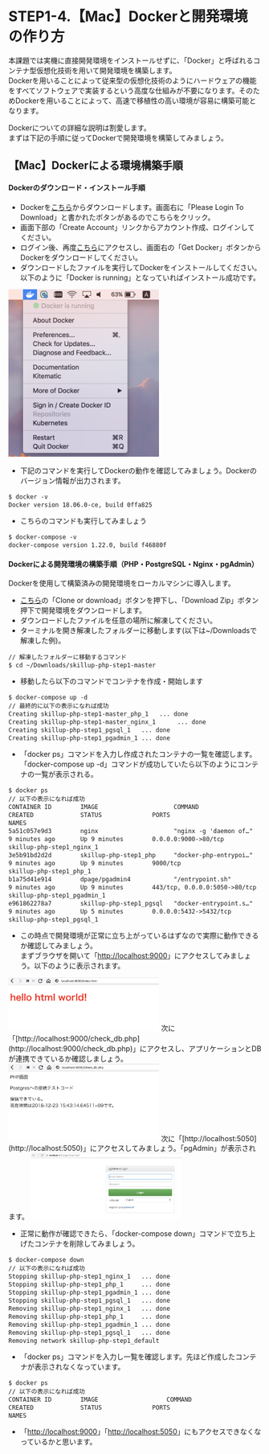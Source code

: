 # STEP1-4.【Mac】Dockerと開発環境の作り方

本課題では実機に直接開発環境をインストールせずに、「Docker」と呼ばれるコンテナ型仮想化技術を用いて開発環境を構築します。  
Dockerを用いることによって従来型の仮想化技術のようにハードウェアの機能をすべてソフトウェアで実装するという高度な仕組みが不要になります。そのためDockerを用いることによって、高速で移植性の高い環境が容易に構築可能となります。

Dockerについての詳細な説明は割愛します。  
まずは下記の手順に従ってDockerで開発環境を構築してみましょう。

## 【Mac】Dockerによる環境構築手順

#### Dockerのダウンロード・インストール手順
* Dockerを[こちら](https://store.docker.com/editions/community/docker-ce-desktop-mac)からダウンロードします。画面右に「Please Login To Download」と書かれたボタンがあるのでこちらをクリック。  
* 画面下部の「Create Account」リンクからアカウント作成、ログインしてください。  
* ログイン後、再度[こちら](https://store.docker.com/editions/community/docker-ce-desktop-mac)にアクセスし、画面右の「Get Docker」ボタンからDockerをダウンロードしてください。
* ダウンロードしたファイルを実行してDockerをインストールしてください。以下のように「Docker is running」となっていればインストール成功です。

<img src="../images/1_4_1.png" width="300">

* 下記のコマンドを実行してDockerの動作を確認してみましょう。Dockerのバージョン情報が出力されます。  
```
$ docker -v
Docker version 18.06.0-ce, build 0ffa825
```
* こちらのコマンドも実行してみましょう
```
$ docker-compose -v
docker-compose version 1.22.0, build f46880f
```

#### Dockerによる開発環境の構築手順（PHP・PostgreSQL・Nginx・pgAdmin）
Dockerを使用して構築済みの開発環境をローカルマシンに導入します。

* [こちら](https://github.com/team-lab/skillup-php-step1)の「Clone or download」ボタンを押下し、「Download Zip」ボタン押下で開発環境をダウンロードします。
* ダウンロードしたファイルを任意の場所に解凍してください。
* ターミナルを開き解凍したフォルダーに移動します(以下は~/Downloadsで解凍した例)。
```
// 解凍したフォルダーに移動するコマンド
$ cd ~/Downloads/skillup-php-step1-master
```
* 移動したら以下のコマンドでコンテナを作成・開始します
```
$ docker-compose up -d
// 最終的に以下の表示になれば成功
Creating skillup-php-step1-master_php_1   ... done
Creating skillup-php-step1-master_nginx_1      ... done
Creating skillup-php-step1_pgsql_1   ... done
Creating skillup-php-step1_pgadmin_1 ... done
```

* 「docker ps」コマンドを入力し作成されたコンテナの一覧を確認します。「docker-compose up -d」コマンドが成功していたら以下のようにコンテナの一覧が表示される。
```
$ docker ps
// 以下の表示になれば成功
CONTAINER ID        IMAGE                     COMMAND                  CREATED             STATUS              PORTS                           NAMES
5a51c057e9d3        nginx                     "nginx -g 'daemon of…"   9 minutes ago       Up 9 minutes        0.0.0.0:9000->80/tcp            skillup-php-step1_nginx_1
3e5b91bd2d2d        skillup-php-step1_php     "docker-php-entrypoi…"   9 minutes ago       Up 9 minutes        9000/tcp                        skillup-php-step1_php_1
b1a75d41e914        dpage/pgadmin4            "/entrypoint.sh"         9 minutes ago       Up 9 minutes        443/tcp, 0.0.0.0:5050->80/tcp   skillup-php-step1_pgadmin_1
e961862278a7        skillup-php-step1_pgsql   "docker-entrypoint.s…"   9 minutes ago       Up 5 minutes        0.0.0.0:5432->5432/tcp          skillup-php-step1_pgsql_1
```

* この時点で開発環境が正常に立ち上がっているはずなので実際に動作できるか確認してみましょう。  
まずブラウザを開いて「[http://localhost:9000](http://localhost:9000)」にアクセスしてみましょう。以下のように表示されます。  
<img src="../images/1_4_2.png" width="300">  
次に「[http://localhost:9000/check_db.php](http://localhost:9000/check_db.php)」にアクセスし、アプリケーションとDBが連携できているか確認しましょう。  
<img src="../images/1_4_3.png" width="300">  
次に「[http://localhost:5050](http://localhost:5050)」にアクセスしてみましょう。「pgAdmin」が表示されます。  
<img src="../images/1_4_4.png" width="300">  

* 正常に動作が確認できたら、「docker-compose down」コマンドで立ち上げたコンテナを削除してみましょう。
```
$ docker-compose down
// 以下の表示になれば成功
Stopping skillup-php-step1_nginx_1   ... done
Stopping skillup-php-step1_php_1     ... done
Stopping skillup-php-step1_pgadmin_1 ... done
Stopping skillup-php-step1_pgsql_1   ... done
Removing skillup-php-step1_nginx_1   ... done
Removing skillup-php-step1_php_1     ... done
Removing skillup-php-step1_pgadmin_1 ... done
Removing skillup-php-step1_pgsql_1   ... done
Removing network skillup-php-step1_default
```

* 「docker ps」コマンドを入力し一覧を確認します。先ほど作成したコンテナが表示されなくなっています。
```
$ docker ps
// 以下の表示になれば成功
CONTAINER ID        IMAGE                   COMMAND                  CREATED             STATUS              PORTS                            NAMES
```

* 「[http://localhost:9000](http://localhost:9000)」「[http://localhost:5050](http://localhost:5050)」にもアクセスできなくなっているかと思います。
